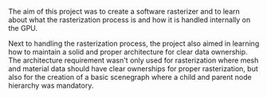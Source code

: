 The aim of this project was to create a software rasterizer and to learn about what the rasterization process is and how it is handled internally on the GPU.

Next to handling the rasterization process, the project also aimed in learning how to maintain a solid and proper architecture for clear data ownership. The architecture requirement wasn't only used for rasterization where mesh and material data should have clear ownerships for proper rasterization, but also for the creation of a basic scenegraph where a child and parent node hierarchy was mandatory.
